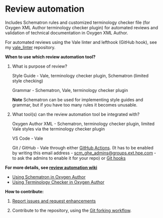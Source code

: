 # Review automation
Includes Schematron rules and customized terminology checker file (for Oxygen XML Author terminology checker plugin) for automated reviews and validation of technical documentation in Oxygen XML Author.

For automated reviews using the Vale linter and lefthook (GitHub hook), see my [vale_linter](https://github.hpe.com/eric-szegedi/vale_linter/wiki) repository.

<b>When to use which review automation tool?</b>
1. What is purpose of review?
   
   Style Guide - Vale, terminology checker plugin, Schematron (limited style checking)
   
   Grammar - Schematron, Vale, terminology checker plugin
   
   **Note** Schematron can be used for implementing style guides and grammar, but if you have too many rules it becomes unusable.

2. What tool(s) can the review automation tool be integrated with?

   Oxygen Author XML - Schematron, terminology checker plugin, limited Vale styles via the terminology checker plugin
   
   VS Code - Vale
   
   Git / GitHub - Vale through either [GitHub Actions](https://github.com/errata-ai/vale-action). (It has to be enabled by writing this email address - scm_ghe_admins@groups.ext.hpe.com - to ask the admins to enable it for your repo) or [Git hooks](https://github.hpe.com/eric-szegedi/vale_linter/wiki/Automating-Vale-linter-checks-with-lefthook)

<b>For more details, see [review automation wiki](https://github.hpe.com/eric-szegedi/review_automation/wiki)</b>
  
   * [Using Schematron in Oxygen Author](https://github.hpe.com/eric-szegedi/review_automation/wiki/Using-Schematron-in-Oxygen-XML-Author)
   * [Using Terminology Checker in Oxygen Author](https://github.hpe.com/eric-szegedi/review_automation/wiki/Using-Terminology-Checker-in-Oxygen-XML-Author)

<b>How to contribute:</b>

1. [Report issues and request enhancements](https://github.hpe.com/eric-szegedi/review_automation/issues)

2. Contribute to the repository, using the [Git forking workflow](https://www.atlassian.com/git/tutorials/comparing-workflows/forking-workflow).

